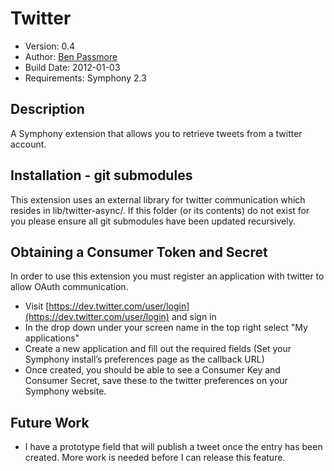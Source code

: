 # Twitter

* Version: 0.4
* Author: [Ben Passmore](http://www.passbe.com)
* Build Date: 2012-01-03
* Requirements: Symphony 2.3

## Description

A Symphony extension that allows you to retrieve tweets from a twitter account.

## Installation - git submodules

This extension uses an external library for twitter communication which resides in lib/twitter-async/. If this folder (or its contents) do not exist for you please ensure all git submodules have been updated recursively.

## Obtaining a Consumer Token and Secret

In order to use this extension you must register an application with twitter to allow OAuth communication.

* Visit [https://dev.twitter.com/user/login](https://dev.twitter.com/user/login) and sign in
* In the drop down under your screen name in the top right select "My applications"
* Create a new application and fill out the required fields (Set your Symphony install’s preferences page as the callback URL)
* Once created, you should be able to see a Consumer Key and Consumer Secret, save these to the twitter preferences on your Symphony website.

## Future Work

* I have a prototype field that will publish a tweet once the entry has been created. More work is needed before I can release this feature.
